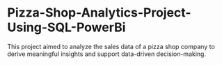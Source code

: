 # Pizza-Shop-Analytics-Project-Using-SQL-PowerBi
This project aimed to analyze the sales data of a pizza shop company to derive meaningful insights and support data-driven decision-making.
